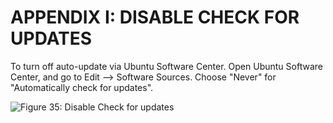 # APPENDIX I: DISABLE CHECK FOR UPDATES

To turn off auto-update via Ubuntu Software Center. Open Ubuntu Software Center, and go to Edit --> Software Sources. Choose "Never" for "Automatically check for updates".

![Figure 35:  Disable Check for updates](broken-reference)

